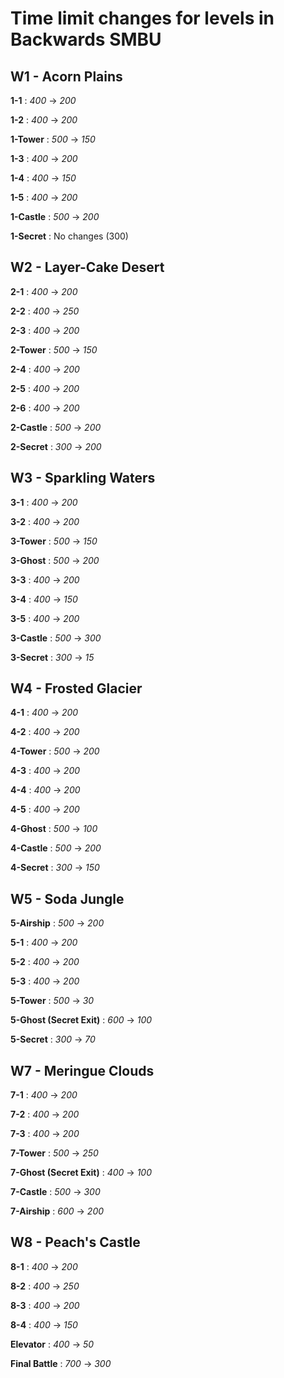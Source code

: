 # Time limit changes for levels in Backwards SMBU

## W1 - Acorn Plains

**1-1** : *400* -> *200*

**1-2**  : *400* -> *200*

**1-Tower** : *500* -> *150*

**1-3** : *400* -> *200*

**1-4** : *400* -> *150*

**1-5** : *400* -> *200*

**1-Castle** : *500* -> *200*

**1-Secret** : No changes (300)

## W2 - Layer-Cake Desert

**2-1** : *400* -> *200*

**2-2** : *400* -> *250*

**2-3** : *400* -> *200*

**2-Tower** : *500* -> *150*

**2-4** : *400* -> *200*

**2-5** : *400* -> *200*

**2-6** : *400* -> *200*

**2-Castle** : *500* -> *200*

**2-Secret** : *300* -> *200*

## W3 - Sparkling Waters

**3-1** : *400* -> *200*

**3-2** : *400* -> *200*

**3-Tower** : *500* -> *150*

**3-Ghost** : *500* -> *200*

**3-3** : *400* -> *200*

**3-4** : *400* -> *150*

**3-5** : *400* -> *200*

**3-Castle** : *500* -> *300*

**3-Secret** : *300* -> *15*

## W4 - Frosted Glacier

**4-1** : *400* -> *200*

**4-2** : *400* -> *200*

**4-Tower** : *500* -> *200*

**4-3** : *400* -> *200*

**4-4** : *400* -> *200*

**4-5** : *400* -> *200*

**4-Ghost** : *500* -> *100*

**4-Castle** : *500* -> *200*

**4-Secret** : *300* -> *150*

## W5 - Soda Jungle

**5-Airship** : *500* -> *200*

**5-1** : *400* -> *200*

**5-2** : *400* -> *200*

**5-3** : *400* -> *200*

**5-Tower** : *500* -> *30*

**5-Ghost (Secret Exit)** : *600* -> *100*

**5-Secret** : *300* -> *70*

## W7 - Meringue Clouds

**7-1** : *400* -> *200*

**7-2** : *400* -> *200*

**7-3** : *400* -> *200*

**7-Tower** : *500* -> *250*

**7-Ghost (Secret Exit)** : *400* -> *100* 

**7-Castle** : *500* -> *300* 

**7-Airship** : *600* -> *200* 

## W8 - Peach's Castle

**8-1** : *400* -> *200* 

**8-2** : *400* -> *250*

**8-3** : *400* -> *200* 

**8-4** : *400* -> *150* 

**Elevator** : *400* -> *50*

**Final Battle** : *700* -> *300*
